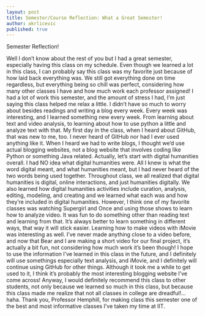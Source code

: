 ```yaml
---
layout: post
title: Semester/Course Reflection: What a Great Semester!
author: akrlicevic
published: true
---
```


Semester Reflection!

Well I don’t know about the rest of you but I had a great semester, especially having this class on my schedule. Even though we learned a lot in this class, I can probably say this class was my favorite just because of how laid back everything was. We still got everything done on time regardless, but everything being so chill was perfect, considering how many other classes I have and how much work each professor assigned! I had a lot of work this semester, and the amount of stress I had, I’m just saying this class helped me relax a little. I didn’t have so much to worry about besides readings and writing a blog every week. 
Every week was interesting, and I learned something new every week. From learning about text and video analysis, to learning about how to use python a little and analyze text with that. My first day in the class, when I heard about GitHub, that was new to me, too. I never heard of GitHub nor had I ever used anything like it. When I heard we had to write blogs, I thought we’d use actual blogging websites, not a blog website that involves coding like Python or something Java related. Actually, let’s start with digital humanities overall. I had NO idea what digital humanities were. All I knew is what the word digital meant, and what humanities meant, but I had never heard of the two words being used together. Throughout class, we all realized that digital humanities is digital, online interactions, and just humanities digitally. We also learned how digital humanities activities include curation, analysis, editing, modeling, and creating and we learned what each was and how they’re included in digital humanities. 
However, I think one of my favorite classes was watching Supergirl and Once and using those shows to learn how to analyze video. It was fun to do something other than reading text and learning from that. It’s always better to learn something in different ways, that way it will stick easier. Learning how to make videos with iMovie was interesting as well. I’ve never made anything close to a video before, and now that Bear and I are making a short video for our final project, it’s actually a bit fun, not considering how much work it’s been though! I hope to use the information I’ve learned in this class in the future, and I definitely will use somethings especially text analysis, and iMovie, and I definitely will continue using GitHub for other things. Although it took me a while to get used to it, I think it’s probably the most interesting blogging website I’ve come across! Anyway, I would definitely recommend this class to other students, not only because we learned so much in this class, but because this class made me realize that not all classes in college are dreadful!... haha. Thank you, Professor Hemphill, for making class this semester one of the best and most informative classes I’ve taken my time at IIT. 
